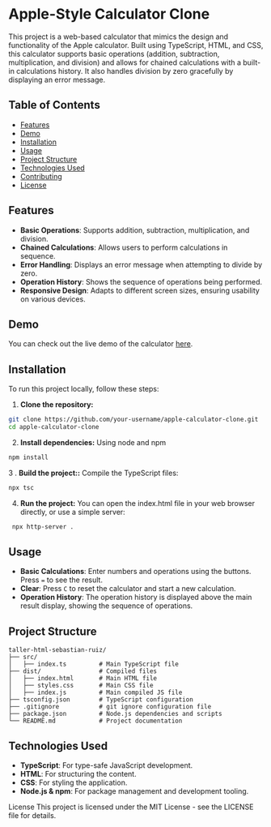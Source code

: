 # Apple-Style Calculator Clone

This project is a web-based calculator that mimics the design and functionality of the Apple calculator. Built using TypeScript, HTML, and CSS, this calculator supports basic operations (addition, subtraction, multiplication, and division) and allows for chained calculations with a built-in calculations history. It also handles division by zero gracefully by displaying an error message.

## Table of Contents

- [Features](#features)
- [Demo](#demo)
- [Installation](#installation)
- [Usage](#usage)
- [Project Structure](#project-structure)
- [Technologies Used](#technologies-used)
- [Contributing](#contributing)
- [License](#license)

## Features

- **Basic Operations**: Supports addition, subtraction, multiplication, and division.
- **Chained Calculations**: Allows users to perform calculations in sequence.
- **Error Handling**: Displays an error message when attempting to divide by zero.
- **Operation History**: Shows the sequence of operations being performed.
- **Responsive Design**: Adapts to different screen sizes, ensuring usability on various devices.

## Demo

You can check out the live demo of the calculator [here](https://20242-ingenieria-web-udea-mj.github.io/taller-html-sebastian-ruiz/).

## Installation

To run this project locally, follow these steps:

1. **Clone the repository:**

```bash
git clone https://github.com/your-username/apple-calculator-clone.git
cd apple-calculator-clone
```

2. **Install dependencies:**
Using node and npm

```bash
npm install
```
3 . **Build the project::**
Compile the TypeScript files:

```bash
npx tsc
```
4. **Run the project:**
You can open the index.html file in your web browser directly, or use a simple server:

```bash
 npx http-server .
```

## Usage

- **Basic Calculations**: Enter numbers and operations using the buttons. Press `=` to see the result.
- **Clear**: Press `C` to reset the calculator and start a new calculation.
- **Operation History**: The operation history is displayed above the main result display, showing the sequence of operations.

## Project Structure

```plaintext
taller-html-sebastian-ruiz/
├── src/
│   ├── index.ts         # Main TypeScript file
├── dist/                # Compiled files
│   ├── index.html       # Main HTML file
│   ├── styles.css       # Main CSS file
│   ├── index.js         # Main compiled JS file
├── tsconfig.json        # TypeScript configuration
├── .gitignore           # git ignore configuration file
├── package.json         # Node.js dependencies and scripts
└── README.md            # Project documentation
```

## Technologies Used

- **TypeScript**: For type-safe JavaScript development.
- **HTML**: For structuring the content.
- **CSS**: For styling the application.
- **Node.js & npm**: For package management and development tooling.


License
This project is licensed under the MIT License - see the LICENSE file for details.
